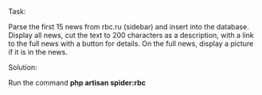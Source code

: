 <p>Task:</p>
<p>
    Parse the first 15 news from rbc.ru (sidebar) and insert into the database.
    Display all news, cut the text to 200 characters as a description, with a link to the full news with a button for details.
    On the full news, display a picture if it is in the news.
</p>
<p>Solution:</p>
<p>
    Run the command <strong>php artisan spider:rbc</strong> 
</p>
